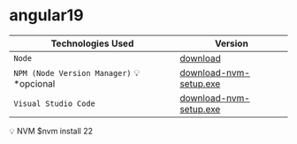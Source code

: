 # angular19

| Technologies Used                       | Version |
| ---                                     | ---       |
| `Node`                                  | [download](https://nodejs.org/pt)  |
| `NPM (Node Version Manager)` :bulb: *opcional                      | [download-nvm-setup.exe](https://github.com/coreybutler/nvm-windows/releases) |
| `Visual Studio Code`                    | [download-nvm-setup.exe](https://code.visualstudio.com/download) |



:bulb: NVM $nvm install 22
